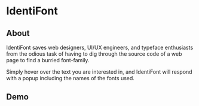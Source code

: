 # IdentiFont

## About

IdentiFont saves web designers, UI/UX engineers, and typeface enthusiasts from the odious task of having to dig through the source code of a web page to find a burried font-family. 

Simply hover over the text you are interested in, and IdentiFont will respond with a popup including the names of the fonts used.

## Demo

